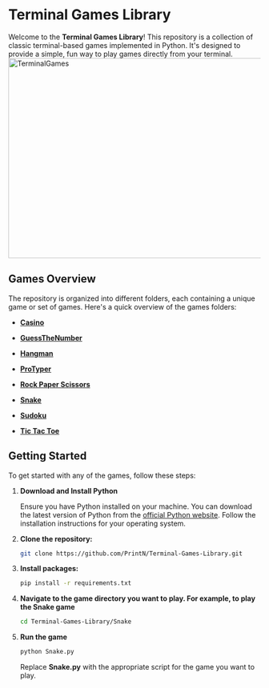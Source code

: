 # Terminal Games Library
Welcome to the **Terminal Games Library**! This repository is a collection of classic terminal-based games implemented in Python. It's designed to provide a simple, fun way to play games directly from your terminal.
<img src="https://github.com/user-attachments/assets/3ddaf572-c66a-4363-954f-ef213130d571" alt="TerminalGames" height="400" width="600" />

## Games Overview

The repository is organized into different folders, each containing a unique game or set of games. Here's a quick overview of the games folders:

- **[Casino](Casino/)**

- **[GuessTheNumber](GuessTheNumber/)**

- **[Hangman](Hangman/)**

- **[ProTyper](ProTyper/)**

- **[Rock Paper Scissors](RockPaperScissors/)**

- **[Snake](Snake/)**

- **[Sudoku](Sudoku/)**

- **[Tic Tac Toe](TicTacToe/)**

## Getting Started

To get started with any of the games, follow these steps:

1. **Download and Install Python**

   Ensure you have Python installed on your machine. You can download the latest version of Python from the [official Python website](https://www.python.org/downloads/). Follow the installation instructions for your operating system.

2. **Clone the repository:**

   ```bash
   git clone https://github.com/PrintN/Terminal-Games-Library.git
3. **Install packages:**

   ```bash
   pip install -r requirements.txt
4. **Navigate to the game directory you want to play. For example, to play the Snake game**

    ```bash
   cd Terminal-Games-Library/Snake
5. **Run the game**

    ```bash
   python Snake.py
   ```
    Replace **Snake.py** with the appropriate script for the game you want to play.